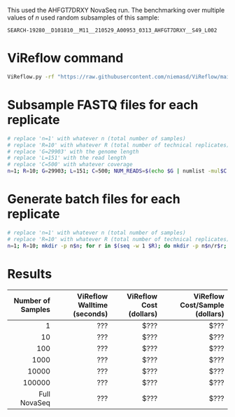 This used the AHFGT7DRXY NovaSeq run. The benchmarking over multiple values of *n* used random subsamples of this sample:
```
SEARCH-19280__D101810__M11__210529_A00953_0313_AHFGT7DRXY__S49_L002
```

# ViReflow command

```bash
ViReflow.py -rf "https://raw.githubusercontent.com/niemasd/ViReflow/main/demo/NC_045512.2.fas" -rg "https://raw.githubusercontent.com/niemasd/ViReflow/main/demo/NC_045512.2.gff3" -p "https://raw.githubusercontent.com/niemasd/ViReflow/main/demo/sarscov2_v2_primers_swift.bed" -d OUTPUT_S3_DIR -mt 1 -id REPNUM -o REPNUM.rf R1_FASTQ_S3 R2_FASTQ_S3
```

# Subsample FASTQ files for each replicate

```bash
# replace 'n=1' with whatever n (total number of samples)
# replace 'R=10' with whatever R (total number of technical replicates)
# replace 'G=29903' with the genome length
# replace 'L=151' with the read length
# replace 'C=500' with whatever coverage
n=1; R=10; G=29903; L=151; C=500; NUM_READS=$(echo $G | numlist -mul$C | numlist -div$L | numlist -int); mkdir -p n$n; for r in $(seq -w 1 $R); do mkdir -p n$n/r$r; done; parallel --jobs 7 'SEED=$RANDOM' "&&" seqtk sample '-s$SEED' SEARCH-19280__D101810__M11__210529_A00953_0313_AHFGT7DRXY__S49_L002_R1_001.fastq.gz $NUM_READS ">" n$n/r{1}/n$n.r{1}.s{2}_R1.fastq "&&" seqtk sample '-s$SEED' SEARCH-19280__D101810__M11__210529_A00953_0313_AHFGT7DRXY__S49_L002_R2_001.fastq.gz $NUM_READS ">" n$n/r{1}/n$n.r{1}.s{2}_R2.fastq ::: $(seq -w 1 $R) ::: $(seq -w 1 $n)
```

# Generate batch files for each replicate

```bash
# replace 'n=1' with whatever n (total number of samples)
# replace 'R=10' with whatever R (total number of technical replicates)
n=1; R=10; mkdir -p n$n; for r in $(seq -w 1 $R); do mkdir -p n$n/r$r; done; parallel --jobs 7 ~/ViReflow/ViReflow.py -rf "https://raw.githubusercontent.com/niemasd/ViReflow/main/demo/NC_045512.2.fas" -rg "https://raw.githubusercontent.com/niemasd/ViReflow/main/demo/NC_045512.2.gff3" -p "https://raw.githubusercontent.com/niemasd/ViReflow/main/demo/sarscov2_v2_primers_swift.bed" -d s3://niema-test/n$n/r{1}/ -mt 1 -id n$n.r{1}.s{2} -o n$n/r{1}/n$n.r{1}.s{2}.rf s3://niema-test/n$n/r{1}/n$n.r{1}.s{2}_R1.fastq s3://niema-test/n$n/r{1}/n$n.r{1}.s{2}_R2.fastq ::: $(seq -w 1 $R) ::: $(seq -w 1 $n); parallel --jobs 7 ~/ViReflow/rf_batch.py -o n$n.r{1}.rf r{1}/*.rf ::: $(seq -w 1 $R)
```

# Results

| Number of Samples | ViReflow Walltime (seconds) | ViReflow Cost (dollars) | ViReflow Cost/Sample (dollars) |
| ----------------: | --------------------------: | ----------------------: | -----------------------------: |
|                 1 |                         ??? |                    $??? |                           $??? |
|                10 |                         ??? |                    $??? |                           $??? |
|               100 |                         ??? |                    $??? |                           $??? |
|              1000 |                         ??? |                    $??? |                           $??? |
|             10000 |                         ??? |                    $??? |                           $??? |
|            100000 |                         ??? |                    $??? |                           $??? |
|      Full NovaSeq |                         ??? |                    $??? |                           $??? |
